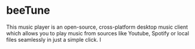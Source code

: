 # beeTune
This music player is an open-source, cross-platform desktop music client which allows  you to play music from sources like Youtube, Spotify or local files seamlessly in just a  simple click. I
